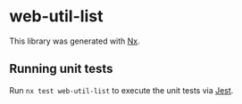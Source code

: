# web-util-list

This library was generated with [Nx](https://nx.dev).

## Running unit tests

Run `nx test web-util-list` to execute the unit tests via [Jest](https://jestjs.io).
